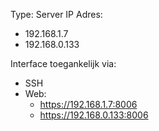 Type: Server
IP Adres:
- 192.168.1.7
- 192.168.0.133

Interface toegankelijk via:
- SSH
- Web:
	- https://192.168.1.7:8006
	- https://192.168.0.133:8006